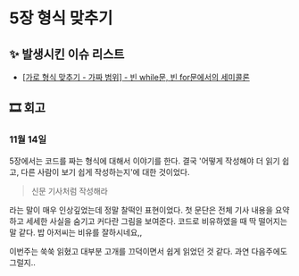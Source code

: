 # 5장 형식 맞추기

## ✨ 발생시킨 이슈 리스트

- [[가로 형식 맞추기 - 가짜 범위] - 빈 while문, 빈 for문에서의 세미콜론](https://github.com/Eighteeen/CleanCode_Book_Study/issues/9)


## 🎞 회고

### 11월 14일

5장에서는 코드를 짜는 형식에 대해서 이야기를 한다. 결국 '어떻게 작성해야 더 읽기 쉽고, 다른 사람이 보기 쉽게 작성하는지'에 대한 것이었다. 

> 신문 기사처럼 작성해라

라는 말이 매우 인상깊었는데 정말 찰떡인 표현이었다. 첫 문단은 전체 기사 내용을 요약하고 세세한 사실을 숨기고 커다란 그림을 보여준다. 코드로 비유하였을 때 딱 떨어지는 말 같다. 밥 아저씨는 비유를 잘하시네요,,

이번주는 쑥쑥 읽혔고 대부분 고개를 끄덕이면서 쉽게 읽었던 것 같다. 과연 다음주에도 그럴지.. 